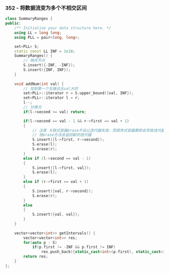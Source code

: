 <!--
 * @Description: 
 * @Versions: 
 * @Author: Vernon Cui
 * @Github: https://github.com/vernon97
 * @Date: 2021-05-27 14:21:37
 * @LastEditors: Vernon Cui
 * @LastEditTime: 2021-05-27 14:22:16
 * @FilePath: /.leetcode/Users/vernon/Leetcode-notes/notes/week36.md
-->

### 352 - 将数据流变为多个不相交区间

```cpp
class SummaryRanges {
public:
    /** Initialize your data structure here. */
    using LL = long long;
    using PLL = pair<long, long>;

    set<PLL> S;
    static const LL INF = 1e18;
    SummaryRanges() {
        // 哨兵节点
        S.insert({-INF, -INF});
        S.insert({INF, INF});
    }
    
    void addNum(int val) {
        // 找到第一个左端点比val大的
        set<PLL>::iterator r = S.upper_bound({val, INF});
        set<PLL>::iterator l = r;
        l--;
        // 分情况
        if(l->second >= val) return;

        if(l->second == val - 1 && r->first == val + 1)
        {
            // 注意 关联式容器erase不会让迭代器失效，而顺序式容器删除会导致迭代器失效
            // 但erase方法会返回新的迭代器
            S.insert({l->first, r->second});
            S.erase(l);
            S.erase(r);
        }
        else if (l->second == val - 1)
        {
            S.insert({l->first, val});
            S.erase(l);
        }
        else if (r->first == val + 1)
        {
            S.insert({val, r->second});
            S.erase(r);
        }
        else 
        {
            S.insert({val, val});
        }
    }
    
    vector<vector<int>> getIntervals() {
        vector<vector<int>> res;
        for(auto p : S)
            if(p.first != -INF && p.first != INF)
                res.push_back({static_cast<int>(p.first), static_cast<int>(p.second)});
        return res;
    }
};
```